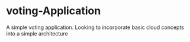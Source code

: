 # voting-Application
A simple voting application. Looking to incorporate basic cloud concepts into a simple architecture
